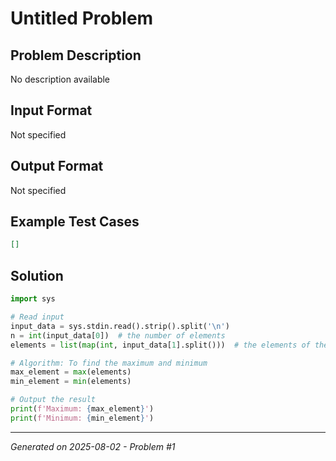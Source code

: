 # Untitled Problem

## Problem Description
No description available

## Input Format
Not specified

## Output Format
Not specified

## Example Test Cases
```json
[]
```

## Solution
```python
import sys

# Read input
input_data = sys.stdin.read().strip().split('\n')
n = int(input_data[0])  # the number of elements
elements = list(map(int, input_data[1].split()))  # the elements of the array

# Algorithm: To find the maximum and minimum
max_element = max(elements)
min_element = min(elements)

# Output the result
print(f'Maximum: {max_element}')
print(f'Minimum: {min_element}')
```

---
*Generated on 2025-08-02 - Problem #1*